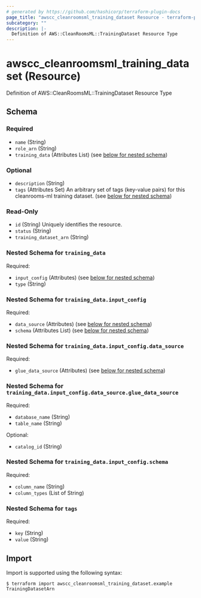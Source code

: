 ```yaml
---
# generated by https://github.com/hashicorp/terraform-plugin-docs
page_title: "awscc_cleanroomsml_training_dataset Resource - terraform-provider-awscc"
subcategory: ""
description: |-
  Definition of AWS::CleanRoomsML::TrainingDataset Resource Type
---
```


# awscc_cleanroomsml_training_dataset (Resource)

Definition of AWS::CleanRoomsML::TrainingDataset Resource Type



<!-- schema generated by tfplugindocs -->
## Schema

### Required

- `name` (String)
- `role_arn` (String)
- `training_data` (Attributes List) (see [below for nested schema](#nestedatt--training_data))

### Optional

- `description` (String)
- `tags` (Attributes Set) An arbitrary set of tags (key-value pairs) for this cleanrooms-ml training dataset. (see [below for nested schema](#nestedatt--tags))

### Read-Only

- `id` (String) Uniquely identifies the resource.
- `status` (String)
- `training_dataset_arn` (String)

<a id="nestedatt--training_data"></a>
### Nested Schema for `training_data`

Required:

- `input_config` (Attributes) (see [below for nested schema](#nestedatt--training_data--input_config))
- `type` (String)

<a id="nestedatt--training_data--input_config"></a>
### Nested Schema for `training_data.input_config`

Required:

- `data_source` (Attributes) (see [below for nested schema](#nestedatt--training_data--input_config--data_source))
- `schema` (Attributes List) (see [below for nested schema](#nestedatt--training_data--input_config--schema))

<a id="nestedatt--training_data--input_config--data_source"></a>
### Nested Schema for `training_data.input_config.data_source`

Required:

- `glue_data_source` (Attributes) (see [below for nested schema](#nestedatt--training_data--input_config--data_source--glue_data_source))

<a id="nestedatt--training_data--input_config--data_source--glue_data_source"></a>
### Nested Schema for `training_data.input_config.data_source.glue_data_source`

Required:

- `database_name` (String)
- `table_name` (String)

Optional:

- `catalog_id` (String)



<a id="nestedatt--training_data--input_config--schema"></a>
### Nested Schema for `training_data.input_config.schema`

Required:

- `column_name` (String)
- `column_types` (List of String)




<a id="nestedatt--tags"></a>
### Nested Schema for `tags`

Required:

- `key` (String)
- `value` (String)

## Import

Import is supported using the following syntax:

```shell
$ terraform import awscc_cleanroomsml_training_dataset.example TrainingDatasetArn
```
